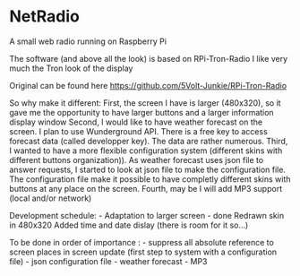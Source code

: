 # NetRadio

A small web radio running on Raspberry Pi

The software (and above all the look) is based on RPi-Tron-Radio
I like very much the Tron look of the display

Original can be found here https://github.com/5Volt-Junkie/RPi-Tron-Radio


So why make it different:
First, the screen I have is larger (480x320), so it gave me the opportunity to have larger buttons and a larger information display window
Second, I would like to have weather forecast on the screen. I plan to use Wunderground API. There is a free key to access forecast data (called developper key). The data are rather numerous.
Third, I wanted to have a more flexible configuration system (different skins with different buttons organization)). As weather forecast uses json file to answer requests, I started to look at json file to make the configuration file. The configuration file make it possible to have completly different skins with buttons at any place on the screen.
Fourth, may be I will add MP3 support (local and/or network)

Development schedule:
    - Adaptation to larger screen - done
        Redrawn skin in 480x320
        Added time and date dislay (there is room for it so...)

To be done in order of importance :
    - suppress all absolute reference to screen places in screen update (first step to system with a configuration file)
    - json configuration file
    - weather forecast
    - MP3
